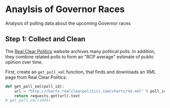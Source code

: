 Anaylsis of Governor Races
==========================

Analysis of polling data about the upcoming Governor races


## Step 1: Collect and Clean
The [Real Clear Politics](http://www.realclearpolitics.com) website archives many political polls. In addition, they combine related polls to form an "RCP average" estimate of public opinion over time.

First, create an `get_poll_xml` function, that finds and downloads an XML page from Real Clear Politics:

```python
def get_poll_xml(poll_id):
    url = "http://charts.realclearpolitics.com/charts/%d.xml" % poll_id
    return requests.get(url).text
# get_poll_xml(1044)
```

